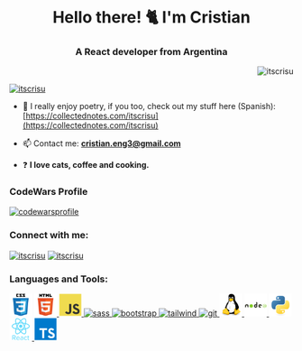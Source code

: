 <h1 align="center">Hello there! 🐈 I'm Cristian</h1>
<h3 align="center">A React developer from Argentina</h3>

<p align="right"> <img src="https://komarev.com/ghpvc/?username=itscrisu&label=Profile%20views&color=ee5253&style=flat" alt="itscrisu" /> </p>

<p align="left"> <a href="https://twitter.com/itscrisu" target="_blank"><img src="https://img.shields.io/twitter/follow/itscrisu?logo=twitter&style=for-the-badge" alt="itscrisu" /></a> </p>

- 📝 I really enjoy poetry, if you too, check out my stuff here (Spanish): [https://collectednotes.com/itscrisu](https://collectednotes.com/itscrisu)

- 📫 Contact me: **cristian.eng3@gmail.com**

- ❓ **I love cats, coffee and cooking.**

<h3 align="left">CodeWars Profile</h3>
<a href="https://www.codewars.com/users/itscrisu/"><img src="https://www.codewars.com/users/itscrisu/badges/large" alt="codewarsprofile" /></a>
<h3 align="left">Connect with me:</h3>
<p align="left">
<a href="https://twitter.com/itscrisu" target="_blank"><img align="center" src="https://cdn.jsdelivr.net/npm/simple-icons@3.0.1/icons/twitter.svg" alt="itscrisu" height="35" width="35" /></a>
<a href="https://linkedin.com/in/cristiandominguezl" target="_blank"><img align="center" src="https://cdn.jsdelivr.net/npm/simple-icons@3.0.1/icons/linkedin.svg" alt="itscrisu" height="35" width="45" /></a>
</p>

<h3 align="left">Languages and Tools:</h3>
<p align="left">
  <a href="https://www.w3schools.com/css/" target="_blank"> <img src="https://raw.githubusercontent.com/devicons/devicon/master/icons/css3/css3-original-wordmark.svg" alt="css3" width="40" height="40"/></a> 
  <a href="https://www.w3.org/html/" target="_blank"> <img src="https://raw.githubusercontent.com/devicons/devicon/master/icons/html5/html5-original-wordmark.svg" alt="html5" width="40" height="40"/> </a> 
  <a href="https://developer.mozilla.org/en-US/docs/Web/JavaScript" target="_blank"> <img src="https://raw.githubusercontent.com/devicons/devicon/master/icons/javascript/javascript-original.svg" alt="javascript" width="40" height="40"/> </a>
  <a href="https://sass-lang.com/" target="_blank"> <img src="https://sass-lang.com/assets/img/logos/logo-b6e1ef6e.svg" alt="sass" width="40" height="40"/> </a> 
  <a href="https://getbootstrap.com/" target="_blank"> <img src="https://www.logo.wine/a/logo/Bootstrap_(front-end_framework)/Bootstrap_(front-end_framework)-Logo.wine.svg" alt="bootstrap" width="40" height="40"/> </a> 
  <a href="https://tailwindcss.com/" target="_blank"> <img src="https://www.vectorlogo.zone/logos/tailwindcss/tailwindcss-icon.svg" alt="tailwind" width="40" height="40"/> </a>
  <a href="https://git-scm.com/" target="_blank"> <img src="https://www.vectorlogo.zone/logos/git-scm/git-scm-icon.svg" alt="git" width="40" height="40"/> </a>   
  <a href="https://www.linux.org/" target="_blank"> <img src="https://raw.githubusercontent.com/devicons/devicon/master/icons/linux/linux-original.svg" alt="linux" width="40" height="40"/> </a> 
  <a href="https://nodejs.org" target="_blank"> <img src="https://raw.githubusercontent.com/devicons/devicon/master/icons/nodejs/nodejs-original-wordmark.svg" alt="nodejs" width="40" height="40"/> </a> 
  <a href="https://www.python.org" target="_blank"> <img src="https://raw.githubusercontent.com/devicons/devicon/master/icons/python/python-original.svg" alt="python" width="40" height="40"/> </a> 
  <a href="https://reactjs.org/" target="_blank"> <img src="https://raw.githubusercontent.com/devicons/devicon/master/icons/react/react-original-wordmark.svg" alt="react" width="40" height="40"/> </a> 
  <a href="https://www.typescriptlang.org/" target="_blank"> <img src="https://raw.githubusercontent.com/devicons/devicon/master/icons/typescript/typescript-original.svg" alt="typescript" width="40" height="40"/> </a> </p>

